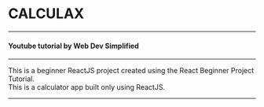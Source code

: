 # CALCULAX
<hr>
<h4> Youtube tutorial by Web Dev Simplified </h4>
<hr>
This is a beginner ReactJS project created using the React Beginner Project Tutorial.<br> This is a calculator app built only using ReactJS.
<hr>
